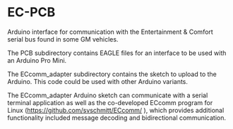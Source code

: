 # EC-PCB
Arduino interface for communication with the Entertainment &amp; Comfort serial bus found in some GM vehicles.

The PCB subdirectory contains EAGLE files for an interface to be used with an Arduino Pro Mini.

The ECcomm_adapter subdirectory contains the sketch to upload to the Arduino. This code could be used with other Arduino variants.

The ECcomm_adapter Arduino sketch can communicate with a serial terminal application as well as the co-developed ECcomm program for Linux (https://github.com/svschmitt/ECcomm/ ), which provides additional functionality included message decoding and bidirectional communication.

